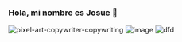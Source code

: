 ### Hola, mi nombre es Josue 👋

<!--
**JosueAVRojas/JosueAVRojas** is a ✨ _special_ ✨ repository because its `README.md` (this file) appears on your GitHub profile.

Here are some ideas to get you started:

- 🔭 I’m currently working on ...
- 🌱 I’m currently learning ...
- 👯 I’m looking to collaborate on ...
- 🤔 I’m looking for help with ...
- 💬 Ask me about ...
- 📫 How to reach me: ...
- 😄 Pronouns: ...
- ⚡ Fun fact: ...
-->

![pixel-art-copywriter-copywriting](https://i.pinimg.com/originals/20/70/f8/2070f812d6a581d5782c2df2f13165e8.gif)
![image](https://user-images.githubusercontent.com/62231904/137677048-4749f7ff-afc0-4329-aa31-4049564d0e88.png)
![dfd](https://user-images.githubusercontent.com/62231904/137677198-948b08b7-b834-42cf-beb0-0dd77bab330e.gif)

